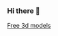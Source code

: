 ### Hi there 👋

<!--
**c4ddownload/c4ddownload** is a ✨ _special_ ✨ repository because its `README.md` (this file) appears on your GitHub profile.

https://c4ddownload.com

Here are some ideas to get you started:

 In different categories of our website, there are 3D models with free 3D modeling and free c4d models content.You can easily download and use the 3D model you want.All of our contents are checked in certain periods and the inaccurate content is removed. All of our free 3D models are bulit in high quality and realistic manner. Various formats are loaded for each 3d model Cinema 4D,3D Studio Max,3D Studio, Autodesk,Sketchup,Lightwave,Maya, Blender,Collada. 
-->
<a href="https://c4ddownload.com">Free 3d models</a>
